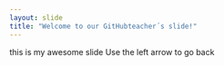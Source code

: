 ```yaml
---
layout: slide
title: "Welcome to our GitHubteacher´s slide!"
---
```

this is my awesome slide
Use the left arrow to go back